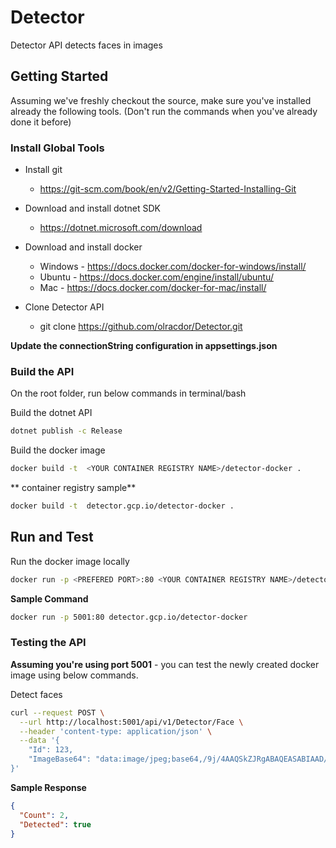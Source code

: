 # Detector

Detector API detects faces in images

## Getting Started

Assuming we've freshly checkout the source, make sure you've installed
already the following tools. (Don't run the commands when you've already 
done it before)

### Install Global Tools

* Install git
    * https://git-scm.com/book/en/v2/Getting-Started-Installing-Git

* Download and install dotnet SDK
    * https://dotnet.microsoft.com/download

* Download and install docker 
    * Windows - https://docs.docker.com/docker-for-windows/install/
    * Ubuntu - https://docs.docker.com/engine/install/ubuntu/
    * Mac - https://docs.docker.com/docker-for-mac/install/

* Clone Detector API 
    * git clone https://github.com/olracdor/Detector.git

**Update the connectionString configuration in appsettings.json**
    
### Build the API

On the root folder, run below commands in terminal/bash

Build the dotnet API 

```bash
dotnet publish -c Release
```

Build the docker image 

```bash
docker build -t  <YOUR CONTAINER REGISTRY NAME>/detector-docker .
```
** container registry sample**

```bash
docker build -t  detector.gcp.io/detector-docker .
```

## Run and Test

Run the docker image locally

```bash
docker run -p <PREFERED PORT>:80 <YOUR CONTAINER REGISTRY NAME>/detector-docker
```

**Sample Command**
```bash
docker run -p 5001:80 detector.gcp.io/detector-docker
```

### Testing the API

**Assuming you're using port 5001** - you can test the newly created docker image using below commands.

Detect faces
```bash
curl --request POST \
  --url http://localhost:5001/api/v1/Detector/Face \
  --header 'content-type: application/json' \
  --data '{
    "Id": 123,
    "ImageBase64": "data:image/jpeg;base64,/9j/4AAQSkZJRgABAQEASABIAAD/4gv4SUNDX1BST0ZJTEUAAQEAAAvoAAAAAAIAAABtbnRyUkdCIFhZWiAH2QADABsAFQAkAB9hY3NwAAAAAAAAAAAAAAAAAAAAAAAAAAEAAAAAAAAAAAAA9tYAAQAAAADTLQAAAAAp+D3er/JVrnhC"
}'
```

**Sample Response**

```json
{
  "Count": 2,
  "Detected": true
}
```